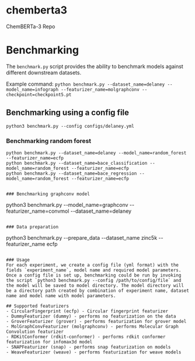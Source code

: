 # chemberta3
ChemBERTa-3 Repo


# Benchmarking
The `benchmark.py` script provides the ability to benchmark models against different downstream datasets.

Example command:
```python benchmark.py --dataset_name=delaney --model_name=infograph --featurizer_name=molgraphconv --checkpoint=checkpoint5.pt```

## Benchmarking using a config file
```
python3 benchmark.py --config configs/delaney.yml
```

### Benchmarking random forest

```
python benchmark.py --dataset_name=delaney --model_name=random_forest --featurizer_name=ecfp
python benchmark.py --dataset_name=bace_classification --model_name=random_forest --featurizer_name=ecfp
python benchmark.py --dataset_name=bace_regression --model_name=random_forest --featurizer_name=ecfp


### Benchmarking graphconv model
```
python3 benchmark.py --model_name=graphconv --featurizer_name=convmol --dataset_name=delaney
```

### Data preparation
```
python3 benchmark.py --prepare_data --dataset_name zinc5k --featurizer_name ecfp
```

### Usage
For each experiment, we create a config file (yml format) with the fields `experiment_name`, model name and required model parameters. Once a config file is set up, benchmarking could be run by invoking the script `python3 benchmark.py --config /path/to/config/file` and the model will be saved to model directory. The model directory will be a directory path created by combination of experiment name, dataset name and model name with model parameters. 

## Supported featurizers
- CircularFingerprint (ecfp) - Circular fingerprint featurizer
- DummyFeaturizer (dummy) - performs no featurization on the data 
- GroverFeaturizer (grover) - performs featurization for grover model
- MolGraphConvFeaturizer (molgraphconv) - performs Molecular Graph Convolution featurizer
- RDKitConformer (rdkit-conformer) - performs rdkit conformer featurization for infomax3d model
- SNAPFeaturizer (snap) - performs snap featurization on models
- WeaveFeaturizer (weave) - performs featurization for weave models 

